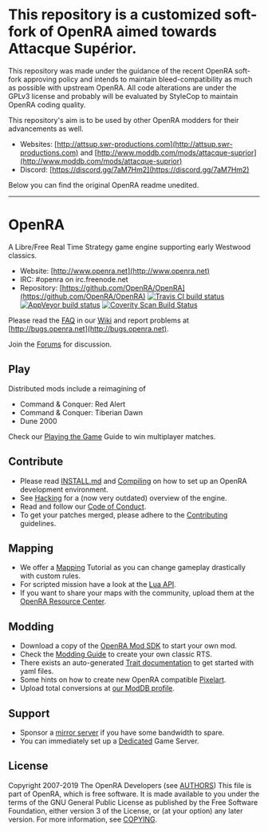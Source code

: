 
# This repository is a customized soft-fork of OpenRA aimed towards Attacque Supérior.

This repository was made under the guidance of the recent OpenRA soft-fork approving policy and intends to maintain bleed-compatibility as much as possible with upstream OpenRA. All code alterations are under the GPLv3 license and probably will be evaluated by StyleCop to maintain OpenRA coding quality.

This repository's aim is to be used by other OpenRA modders for their advancements as well.

* Websites: [http://attsup.swr-productions.com](http://attsup.swr-productions.com) and [http://www.moddb.com/mods/attacque-suprior](http://www.moddb.com/mods/attacque-suprior)
* Discord: [https://discord.gg/7aM7Hm2](https://discord.gg/7aM7Hm2)

Below you can find the original OpenRA readme unedited.

***

# OpenRA

A Libre/Free Real Time Strategy game engine supporting early Westwood classics.

* Website: [http://www.openra.net](http://www.openra.net)
* IRC: \#openra on irc.freenode.net
* Repository: [https://github.com/OpenRA/OpenRA](https://github.com/OpenRA/OpenRA) [![Travis CI build status](https://travis-ci.org/OpenRA/OpenRA.svg?branch=bleed)](https://travis-ci.org/OpenRA/OpenRA) [![AppVeyor build status](https://ci.appveyor.com/api/projects/status/axc9k6jd25ej2o4w?svg=true)](https://ci.appveyor.com/project/OpenRA/openra) [![Coverity Scan Build Status](https://scan.coverity.com/projects/3650/badge.svg)](https://scan.coverity.com/projects/3650)

Please read the [FAQ](http://wiki.openra.net/FAQ) in our [Wiki](http://wiki.openra.net) and report problems at [http://bugs.openra.net](http://bugs.openra.net).

Join the [Forums](http://www.sleipnirstuff.com/forum/viewforum.php?f=80) for discussion.

## Play

Distributed mods include a reimagining of

* Command & Conquer: Red Alert
* Command & Conquer: Tiberian Dawn
* Dune 2000

Check our [Playing the Game](https://github.com/OpenRA/OpenRA/wiki/Playing-the-game) Guide to win multiplayer matches.

## Contribute

* Please read [INSTALL.md](https://github.com/OpenRA/OpenRA/blob/bleed/INSTALL.md) and [Compiling](http://wiki.openra.net/Compiling) on how to set up an OpenRA development environment.
* See [Hacking](http://wiki.openra.net/Hacking) for a (now very outdated) overview of the engine.
* Read and follow our [Code of Conduct](https://github.com/OpenRA/OpenRA/blob/bleed/CODE_OF_CONDUCT.md).
* To get your patches merged, please adhere to the [Contributing](https://github.com/OpenRA/OpenRA/blob/bleed/CONTRIBUTING.md) guidelines.

## Mapping

* We offer a [Mapping](http://wiki.openra.net/Mapping) Tutorial as you can change gameplay drastically with custom rules.
* For scripted mission have a look at the [Lua API](http://wiki.openra.net/Lua-API).
* If you want to share your maps with the community, upload them at the [OpenRA Resource Center](http://resource.openra.net).

## Modding

* Download a copy of the [OpenRA Mod SDK](https://github.com/OpenRA/OpenRAModSDK/) to start your own mod.
* Check the [Modding Guide](http://wiki.openra.net/Modding-Guide) to create your own classic RTS.
* There exists an auto-generated [Trait documentation](http://wiki.openra.net/Traits) to get started with yaml files.
* Some hints on how to create new OpenRA compatible [Pixelart](http://wiki.openra.net/Pixelart).
* Upload total conversions at [our ModDB profile](http://www.moddb.com/games/openra/mods).

## Support

* Sponsor a [mirror server](https://github.com/OpenRA/OpenRAWeb/tree/master/content/packages) if you have some bandwidth to spare.
* You can immediately set up a [Dedicated](http://wiki.openra.net/Dedicated) Game Server.

## License
Copyright 2007-2019 The OpenRA Developers (see [AUTHORS](https://github.com/OpenRA/OpenRA/blob/bleed/AUTHORS))
This file is part of OpenRA, which is free software. It is made 
available to you under the terms of the GNU General Public License
as published by the Free Software Foundation, either version 3 of
the License, or (at your option) any later version. For more
information, see [COPYING](https://github.com/OpenRA/OpenRA/blob/bleed/COPYING).
